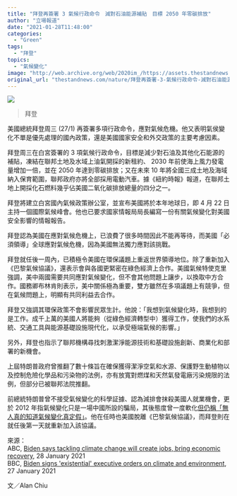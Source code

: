 ```yaml
---
title: "拜登再簽署 3 氣候行政命令　減對石油能源補貼　目標 2050 年零碳排放"
author: "立場報道"
date: "2021-01-28T11:48:00"
categories:
  - "Green"
tags:
  - "拜登"
topics:
  - "氣候變化"
image: "http://web.archive.org/web/2020im_/https://assets.thestandnews.com/media/photos/Layer200_GuX18_ybjzPB7.png"
original_url: "thestandnews.com/nature/拜登再簽署-3-氣候行政命令-減對石油能源補貼-目標-2050-年零碳排放"
---
```

![](http://web.archive.org/web/2020im_/https://assets.thestandnews.com/media/photos/Layer200_GuX18_ybjzPB7.png)
> 拜登

美國總統拜登周三 (27/1) 再簽署多項行政命令，應對氣候危機。他又表明氣侯變化不單是優先處理的國內政策，還是美國國家安全和外交政策的主要考慮因素。

拜登周三在白宮簽署的 3 項氣候行政命令，目標是減少對石油及其他化石能源的補貼，凍結在聯邦土地及水域上油氣開採的新租約、 2030 年前使海上風力發電量增加一倍，並在 2050 年達到零碳排放；又在未來 10 年將全國三成土地及海域納入保育範圍，聯邦政府亦將全部採用電動汽車。據《紐約時報》報道，在聯邦土地上開採化石燃料幾乎佔美國二氧化碳排放總量的四分之一。

拜登將建立白宮國內氣候政策辦公室，並宣布美國將於本年地球日，即 4 月 22 日主持一個國際氣候峰會。他也已要求國家情報局局長編寫一份有關氣候變化對美國安全影響的情報報告。

拜登認為美國在應對氣候危機上，已浪費了很多時間因此不能再等待，而美國「必須領導」全球應對氣候危機，因為美國無法獨力應對該挑戰。

拜登就任後一周內，已積極令美國在環保議題上重返世界領導地位。除了重新加入《巴黎氣候協議》，還表示會與各國更緊密在綠色經濟上合作。美國氣候特使克里強調，美中兩國需要共同應對氣候變化，但不會其他問題上讓步，以換取中方合作。國務卿布林肯則表示，美中關係極為重要，雙方雖然在多項議題上有競爭，但在氣候問題上，明顯有共同利益去合作。

拜登又強調其環保政策不會影響民眾生計。他說：「我想到氣候變化時，我想到的是工作。成千上萬的美國人將能夠（從綠色經濟轉型中）獲得工作，使我們的水系統、交通工具與能源基礎設施現代化，以承受極端氣候的影響。」

另外，拜登也指示了聯邦機構尋找刺激潔淨能源技術和基礎設施創新、商業化和部署的新機會。

上屆特朗普政府曾推翻了數十條旨在確保獲得潔淨空氣和水源、保護野生動植物以及控制危險化學品和污染物的法例，亦有放寬對燃煤和天然氣發電廠污染規限的法例，但部分已被聯邦法院推翻。

前總統特朗普曾不接受氣候變化的科學証據、認為減排會抹殺美國人就業機會，更於 2012 年指氣候變化只是一場中國所設的騙局，其後態度曾一度軟化[但仍稱「無人真的知道氣候變化真定假」](../../nature/%E7%89%B9%E6%9C%97%E6%99%AE%E5%86%8D%E8%BD%89%E8%BB%9A-%E7%84%A1%E4%BA%BA%E7%9C%9F%E7%9A%84%E7%9F%A5%E9%81%93%E6%B0%A3%E5%80%99%E8%AE%8A%E5%8C%96%E7%9C%9F%E5%AE%9A%E5%81%87/)。他在任時也美國脫離《巴黎氣候協議》，而拜登則在就任後第一天就重新加入該協議。

來源：  
ABC, [Biden says tackling climate change will create jobs, bring economic recovery](http://web.archive.org/web/20211229092147/https://abcnews.go.com/Politics/biden-sign-executive-order-climate-change/story?id=75510742), 28 January 2021  
BBC, [Biden signs 'existential' executive orders on climate and environment](http://web.archive.org/web/20211229092147/https://www.bbc.com/news/world-us-canada-55829189), 27 January 2021

文／Alan Chiu